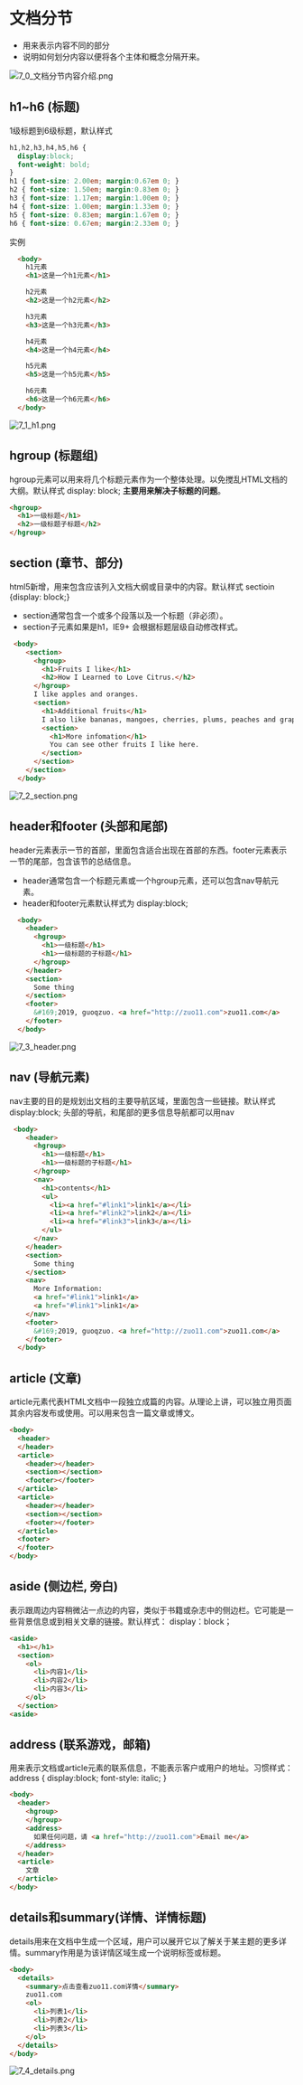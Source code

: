 # 文档分节
- 用来表示内容不同的部分
- 说明如何划分内容以便将各个主体和概念分隔开来。

![7_0_文档分节内容介绍.png](/images/html/7_0_文档分节内容介绍.png)

## h1~h6 (标题)
1级标题到6级标题，默认样式
```css
h1,h2,h3,h4,h5,h6 {
  display:block;
  font-weight: bold;
}
h1 { font-size: 2.00em; margin:0.67em 0; }
h2 { font-size: 1.50em; margin:0.83em 0; }
h3 { font-size: 1.17em; margin:1.00em 0; }
h4 { font-size: 1.00em; margin:1.33em 0; }
h5 { font-size: 0.83em; margin:1.67em 0; }
h6 { font-size: 0.67em; margin:2.33em 0; }
```
实例
```html
  <body>
    h1元素
    <h1>这是一个h1元素</h1>

    h2元素
    <h2>这是一个h2元素</h2>

    h3元素
    <h3>这是一个h3元素</h3>

    h4元素
    <h4>这是一个h4元素</h4>

    h5元素
    <h5>这是一个h5元素</h5>

    h6元素
    <h6>这是一个h6元素</h6>
  </body>
```
![7_1_h1.png](/images/html/7_1_h1.png)

## hgroup (标题组)
hgroup元素可以用来将几个标题元素作为一个整体处理。以免搅乱HTML文档的大纲。默认样式 display: block; **主要用来解决子标题的问题**。
```html
<hgroup>
  <h1>一级标题</h1>
  <h2>一级标题子标题</h2>
</hgroup>
```
## section (章节、部分)
html5新增，用来包含应该列入文档大纲或目录中的内容。默认样式 sectioin {display: block;}
- section通常包含一个或多个段落以及一个标题（非必须）。
- section子元素如果是h1，IE9+ 会根据标题层级自动修改样式。
```html
 <body>
    <section>
      <hgroup>
        <h1>Fruits I like</h1>
        <h2>How I Learned to Love Citrus.</h2>
      </hgroup>
      I like apples and oranges.
      <section>
        <h1>Additional fruits</h1>
        I also like bananas, mangoes, cherries, plums, peaches and grapes.
        <section>
          <h1>More infomation</h1>
          You can see other fruits I like here.
        </section>
      </section>
    </section>
  </body>
```
![7_2_section.png](/images/html/7_2_section.png)

## header和footer (头部和尾部)
header元素表示一节的首部，里面包含适合出现在首部的东西。footer元素表示一节的尾部，包含该节的总结信息。
- header通常包含一个标题元素或一个hgroup元素，还可以包含nav导航元素。
- header和footer元素默认样式为 display:block;
```html
  <body>
    <header>
      <hgroup>
        <h1>一级标题</h1>
        <h1>一级标题的子标题</h1>
      </hgroup>
    </header>
    <section>
      Some thing
    </section>
    <footer>
      &#169;2019, guoqzuo. <a href="http://zuo11.com">zuo11.com</a>
    </footer>
  </body>
```
![7_3_header.png](/images/html/7_3_header.png)

## nav (导航元素)
nav主要的目的是规划出文档的主要导航区域，里面包含一些链接。默认样式 display:block;
头部的导航，和尾部的更多信息导航都可以用nav
```html
 <body>
    <header>
      <hgroup>
        <h1>一级标题</h1>
        <h1>一级标题的子标题</h1>
      </hgroup>
      <nav>
        <h1>contents</h1>
        <ul>
          <li><a href="#link1">link1</a></li>
          <li><a href="#link2">link2</a></li>
          <li><a href="#link3">link3</a></li>
        </ul>
      </nav>
    </header>
    <section>
      Some thing
    </section>
    <nav>
      More Information:
      <a href="#link1">link1</a>
      <a href="#link1">link1</a>
    </nav>
    <footer>
      &#169;2019, guoqzuo. <a href="http://zuo11.com">zuo11.com</a>
    </footer>
  </body>
```
## article (文章)
article元素代表HTML文档中一段独立成篇的内容。从理论上讲，可以独立用页面其余内容发布或使用。可以用来包含一篇文章或博文。
```html
<body>
  <header>
  </header>
  <article>
    <header></header>
    <section></section>
    <footer></footer>
  </article>
  <article>
    <header></header>
    <section></section>
    <footer></footer>
  </article>
  <footer>
  </footer>
</body>
```
## aside (侧边栏, 旁白)
表示跟周边内容稍微沾一点边的内容，类似于书籍或杂志中的侧边栏。它可能是一些背景信息或到相关文章的链接。默认样式： display：block；
```html
<aside>
  <h1></h1>
  <section>
    <ol>
      <li>内容1</li>
      <li>内容2</li>
      <li>内容3</li>
    </ol>
  </section>
<aside>
```
## address (联系游戏，邮箱)
用来表示文档或article元素的联系信息，不能表示客户或用户的地址。习惯样式：address { display:block; font-style: italic; }
```html
<body>
  <header>
    <hgroup>
    </hgroup>
    <address>
      如果任何问题，请 <a href="http://zuo11.com">Email me</a>
    </address>
  </header>
  <article>
    文章
  </article>
</body>
```
## details和summary(详情、详情标题)
details用来在文档中生成一个区域，用户可以展开它以了解关于某主题的更多详情。summary作用是为该详情区域生成一个说明标签或标题。
```html
<body>
  <details>
    <summary>点击查看zuo11.com详情</summary>
    zuo11.com
    <ol>
      <li>列表1</li>
      <li>列表2</li>
      <li>列表3</li>
    </ol>
  </details>
</body>
```
![7_4_details.png](/images/html/7_4_details.png)